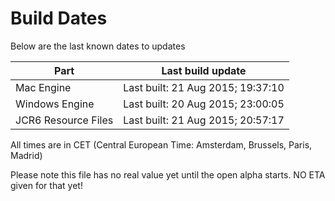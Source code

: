 # Build Dates

Below are the last known dates to updates

Part | Last build update
-----|-----
Mac Engine | Last built: 21 Aug 2015; 19:37:10
Windows Engine | Last built: 20 Aug 2015; 23:00:05
JCR6 Resource Files | Last built: 21 Aug 2015; 20:57:17
All times are in CET (Central European Time: Amsterdam, Brussels, Paris, Madrid)


Please note this file has no real value yet until the open alpha starts. NO ETA given for that yet!
